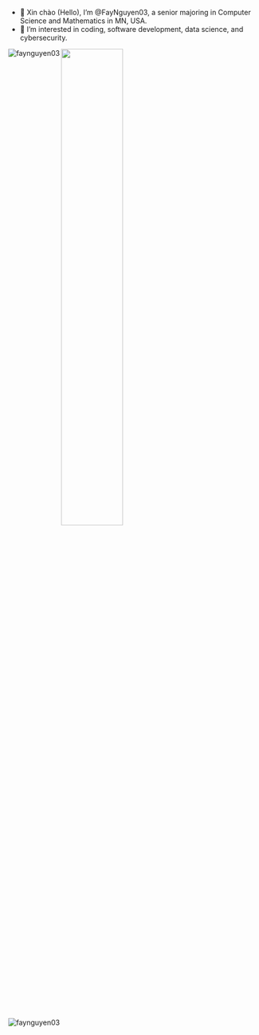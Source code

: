 - 👋 Xin chào (Hello), I’m @FayNguyen03, a senior majoring in Computer Science and Mathematics in MN, USA.
- 👀 I’m interested in coding, software development, data science, and cybersecurity.

<p><img align="left" src="https://github-readme-stats.vercel.app/api/top-langs?username=faynguyen03&show_icons=true&locale=en&layout=compact" alt="faynguyen03" /></p>

<p float="row">
 <img class="img" src="https://github-readme-stats.vercel.app/api?username=faynguyen03&show_icons=true&theme=dark" width = 49.5%/>
</p>

<p><img align="center" src="https://github-readme-streak-stats.herokuapp.com/?user=FayNguyen03&" alt="faynguyen03" /></p>
